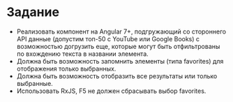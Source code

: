 # Задание
- Реализовать компонент на Angular 7+, подгружающий со стороннего API данные (допустим топ-50 с YouTube или Google Books) с возможностью догрузить еще, которые могут быть отфильтрованы по вхождению текста в названии элемента.
- Должна быть возможность запомнить элементы (типа favorites) для отображения только выбранных.
- Должна быть возможность отобразить все результаты или только выбранные.
- Использовать RxJS, F5 не должен сбрасывать выбор favorites.

